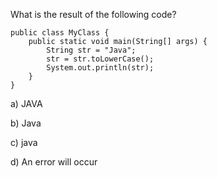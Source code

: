 What is the result of the following code?

```
public class MyClass {
    public static void main(String[] args) {
        String str = "Java";
        str = str.toLowerCase();
        System.out.println(str);
    }
}
```

a) JAVA

b) Java

c) java

d) An error will occur